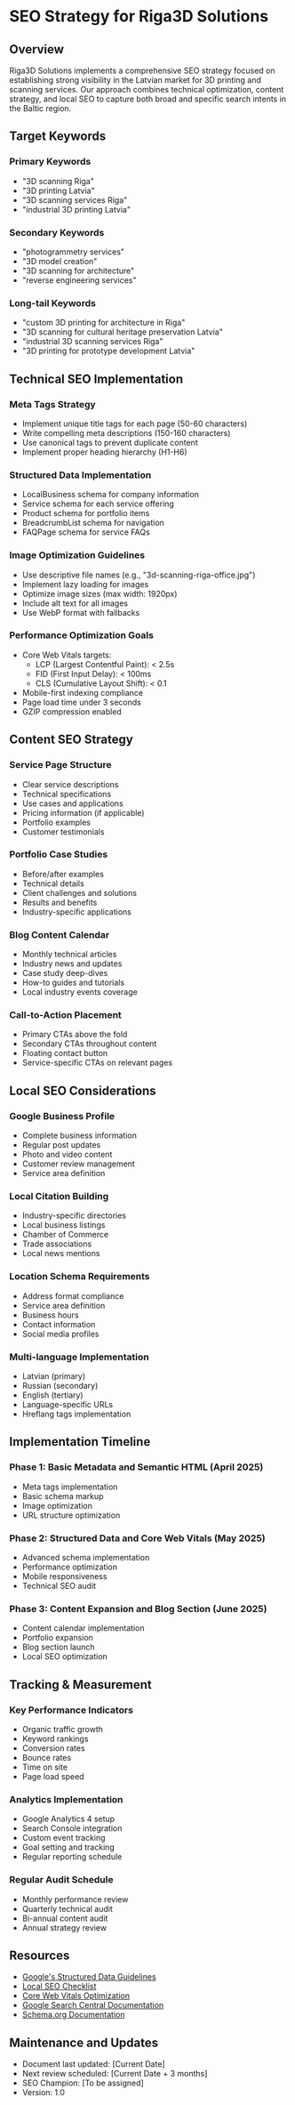 # SEO Strategy for Riga3D Solutions

## Overview
Riga3D Solutions implements a comprehensive SEO strategy focused on establishing strong visibility in the Latvian market for 3D printing and scanning services. Our approach combines technical optimization, content strategy, and local SEO to capture both broad and specific search intents in the Baltic region.

## Target Keywords

### Primary Keywords
- "3D scanning Riga"
- "3D printing Latvia"
- "3D scanning services Riga"
- "industrial 3D printing Latvia"

### Secondary Keywords
- "photogrammetry services"
- "3D model creation"
- "3D scanning for architecture"
- "reverse engineering services"

### Long-tail Keywords
- "custom 3D printing for architecture in Riga"
- "3D scanning for cultural heritage preservation Latvia"
- "industrial 3D scanning services Riga"
- "3D printing for prototype development Latvia"

## Technical SEO Implementation

### Meta Tags Strategy
- Implement unique title tags for each page (50-60 characters)
- Write compelling meta descriptions (150-160 characters)
- Use canonical tags to prevent duplicate content
- Implement proper heading hierarchy (H1-H6)

### Structured Data Implementation
- LocalBusiness schema for company information
- Service schema for each service offering
- Product schema for portfolio items
- BreadcrumbList schema for navigation
- FAQPage schema for service FAQs

### Image Optimization Guidelines
- Use descriptive file names (e.g., "3d-scanning-riga-office.jpg")
- Implement lazy loading for images
- Optimize image sizes (max width: 1920px)
- Include alt text for all images
- Use WebP format with fallbacks

### Performance Optimization Goals
- Core Web Vitals targets:
  - LCP (Largest Contentful Paint): < 2.5s
  - FID (First Input Delay): < 100ms
  - CLS (Cumulative Layout Shift): < 0.1
- Mobile-first indexing compliance
- Page load time under 3 seconds
- GZIP compression enabled

## Content SEO Strategy

### Service Page Structure
- Clear service descriptions
- Technical specifications
- Use cases and applications
- Pricing information (if applicable)
- Portfolio examples
- Customer testimonials

### Portfolio Case Studies
- Before/after examples
- Technical details
- Client challenges and solutions
- Results and benefits
- Industry-specific applications

### Blog Content Calendar
- Monthly technical articles
- Industry news and updates
- Case study deep-dives
- How-to guides and tutorials
- Local industry events coverage

### Call-to-Action Placement
- Primary CTAs above the fold
- Secondary CTAs throughout content
- Floating contact button
- Service-specific CTAs on relevant pages

## Local SEO Considerations

### Google Business Profile
- Complete business information
- Regular post updates
- Photo and video content
- Customer review management
- Service area definition

### Local Citation Building
- Industry-specific directories
- Local business listings
- Chamber of Commerce
- Trade associations
- Local news mentions

### Location Schema Requirements
- Address format compliance
- Service area definition
- Business hours
- Contact information
- Social media profiles

### Multi-language Implementation
- Latvian (primary)
- Russian (secondary)
- English (tertiary)
- Language-specific URLs
- Hreflang tags implementation

## Implementation Timeline

### Phase 1: Basic Metadata and Semantic HTML (April 2025)
- Meta tags implementation
- Basic schema markup
- Image optimization
- URL structure optimization

### Phase 2: Structured Data and Core Web Vitals (May 2025)
- Advanced schema implementation
- Performance optimization
- Mobile responsiveness
- Technical SEO audit

### Phase 3: Content Expansion and Blog Section (June 2025)
- Content calendar implementation
- Portfolio expansion
- Blog section launch
- Local SEO optimization

## Tracking & Measurement

### Key Performance Indicators
- Organic traffic growth
- Keyword rankings
- Conversion rates
- Bounce rates
- Time on site
- Page load speed

### Analytics Implementation
- Google Analytics 4 setup
- Search Console integration
- Custom event tracking
- Goal setting and tracking
- Regular reporting schedule

### Regular Audit Schedule
- Monthly performance review
- Quarterly technical audit
- Bi-annual content audit
- Annual strategy review

## Resources
- [Google's Structured Data Guidelines](https://developers.google.com/search/docs/advanced/structured-data)
- [Local SEO Checklist](https://moz.com/blog/category/local-seo)
- [Core Web Vitals Optimization](https://web.dev/vitals/)
- [Google Search Central Documentation](https://developers.google.com/search/docs)
- [Schema.org Documentation](https://schema.org/docs/schemas.html)

## Maintenance and Updates
- Document last updated: [Current Date]
- Next review scheduled: [Current Date + 3 months]
- SEO Champion: [To be assigned]
- Version: 1.0 